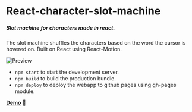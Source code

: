 # React-character-slot-machine

##### Slot machine for characters made in react.

The slot machine shuffles the characters based on the word the cursor is hovered on. Built on React using React-Motion.

![Preview](https://vsc-github.github.io/react-character-slot-machine/preview.gif)

* `npm start` to start the development server.
* `npm build` to build the production bundle.
* `npm deploy` to deploy the webapp to github pages using gh-pages module.

__[Demo](https://vsc-github.github.io/react-character-slot-machine/)__ 👀

